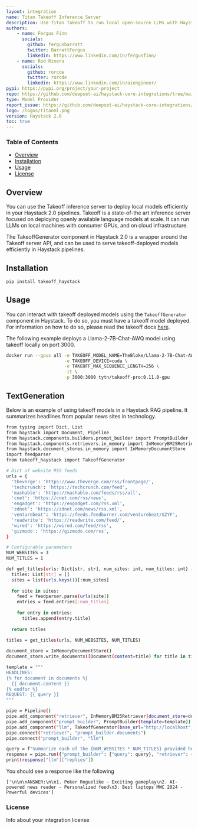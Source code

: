```yaml
---
layout: integration
name: Titan Takeoff Inference Server
description: Use Titan Takeoff to run local open-source LLMs with Haystack. Titan Takeoff allows you to run the latest models from Meta, Mistral and Alphabet directly in your laptop.
authors:
    - name: Fergus Finn
      socials:
        github: fergusbarratt
        twitter: BarrattFergus
        linkedin: https://www.linkedin.com/in/fergusfinn/
    - name: Rod Rivera
      socials:
        github: rorcde
        twitter: rorcde
        linkedin: https://www.linkedin.com/in/aiengineer/
pypi: https://pypi.org/project/your-project
repo: https://github.com/deepset-ai/haystack-core-integrations/tree/main/integrations/titanml-takeoff
type: Model Provider
report_issue: https://github.com/deepset-ai/haystack-core-integrations/issues
logo: /logos/titanml.png
version: Haystack 2.0
toc: true
---
```

### **Table of Contents**
- [Overview](#overview)
- [Installation](#installation)
- [Usage](#usage)
- [License](#license)

## Overview
You can use the Takeoff inference server to deploy local models efficiently in your Haystack 2.0 pipelines. Takeoff is a state-of-the art inference server focused on deploying openly available language models at scale. It can run LLMs on local machines with consumer GPUs, and on cloud infrastructure. 

The TakeoffGenerator component in Haystack 2.0 is a wrapper around the Takeoff server API, and can be used to serve takeoff-deployed models efficiently in Haystack pipelines.

## Installation

```bash
pip install takeoff_haystack
```

## Usage
You can interact with takeoff deployed models using the `TakeoffGenerator` component in Haystack. To do so, you must have a takeoff model deployed. For information on how to do so, please read the takeoff docs [here](https://docs.titanml.co/docs/Docs/launching/).

The following example deploys a Llama-2-7B-Chat-AWQ model using takeoff locally on port 3000.

```bash
docker run --gpus all -e TAKEOFF_MODEL_NAME=TheBloke/Llama-2-7B-Chat-AWQ \
                      -e TAKEOFF_DEVICE=cuda \
                      -e TAKEOFF_MAX_SEQUENCE_LENGTH=256 \
                      -it \
                      -p 3000:3000 tytn/takeoff-pro:0.11.0-gpu
```

## TextGeneration

Below is an example of using takeoff models in a Haystack RAG pipeline. It summarizes headlines from popular news sites in technology.

```bash
from typing import Dict, List
from haystack import Document, Pipeline
from haystack.components.builders.prompt_builder import PromptBuilder  
from haystack.components.retrievers.in_memory import InMemoryBM25Retriever
from haystack.document_stores.in_memory import InMemoryDocumentStore
import feedparser
from takeoff_haystack import TakeoffGenerator

# Dict of website RSS feeds  
urls = {
  'theverge': 'https://www.theverge.com/rss/frontpage/',
  'techcrunch': 'https://techcrunch.com/feed',
  'mashable': 'https://mashable.com/feeds/rss/all',
  'cnet': 'https://cnet.com/rss/news',
  'engadget': 'https://engadget.com/rss.xml',
  'zdnet': 'https://zdnet.com/news/rss.xml',
  'venturebeat': 'https://feeds.feedburner.com/venturebeat/SZYF',
  'readwrite': 'https://readwrite.com/feed/',    
  'wired': 'https://wired.com/feed/rss',
  'gizmodo': 'https://gizmodo.com/rss',
}

# Configurable parameters
NUM_WEBSITES = 3  
NUM_TITLES = 1

def get_titles(urls: Dict[str, str], num_sites: int, num_titles: int) -> List[str]:
  titles: List[str] = []
  sites = list(urls.keys())[:num_sites]
  
  for site in sites:
    feed = feedparser.parse(urls[site])  
    entries = feed.entries[:num_titles]
    
    for entry in entries:
      titles.append(entry.title)
      
  return titles
  
titles = get_titles(urls, NUM_WEBSITES, NUM_TITLES)

document_store = InMemoryDocumentStore()
document_store.write_documents([Document(content=title) for title in titles])

template = """
HEADLINES:  
{% for document in documents %}
  {{ document.content }}  
{% endfor %}
REQUEST: {{ query }}
"""

pipe = Pipeline()
pipe.add_component("retriever", InMemoryBM25Retriever(document_store=document_store))
pipe.add_component("prompt_builder", PromptBuilder(template=template))
pipe.add_component("llm", TakeoffGenerator(base_url="http://localhost", port="3000"))
pipe.connect("retriever", "prompt_builder.documents")
pipe.connect("prompt_builder", "llm")

query = f"Summarize each of the {NUM_WEBSITES * NUM_TITLES} provided headlines in three words."
response = pipe.run({"prompt_builder": {"query": query}, "retriever": {"query": query}})
print(response["llm"]["replies"])
```

You should see a response like the following
```
['\n\n\nANSWER:\n\n1. Poker Roguelike - Exciting gameplay\n2. AI-powered news reader - Personalized feed\n3. Best laptops MWC 2024 - Powerful devices']
```

### License

Info about your integration license
